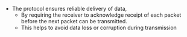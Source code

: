 - The protocol ensures reliable delivery of data,
	- By requiring the receiver to acknowledge receipt of each packet before the next packet can be transmitted.
	- This helps to avoid data loss or corruption during transmission